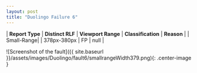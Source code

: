 ```yaml
---
layout: post
title: "Duolingo Failure 6"
---
```

| **Report Type** | **Distinct RLF** | **Viewport Range** | **Classification** | **Reason** |
| Small-Range|  | 378px-380px | FP | null | 

![Screenshot of the fault]({{ site.baseurl }}/assets/images/Duolingo/fault6/smallrangeWidth379.png){: .center-image }